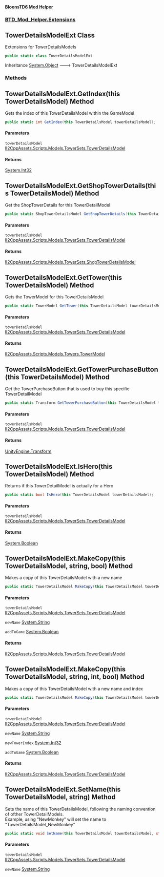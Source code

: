 #### [BloonsTD6 Mod Helper](README.md 'README')
### [BTD_Mod_Helper.Extensions](README.md#BTD_Mod_Helper.Extensions 'BTD_Mod_Helper.Extensions')

## TowerDetailsModelExt Class

Extensions for TowerDetailsModels

```csharp
public static class TowerDetailsModelExt
```

Inheritance [System.Object](https://docs.microsoft.com/en-us/dotnet/api/System.Object 'System.Object') &#129106; TowerDetailsModelExt
### Methods

<a name='BTD_Mod_Helper.Extensions.TowerDetailsModelExt.GetIndex(thisTowerDetailsModel)'></a>

## TowerDetailsModelExt.GetIndex(this TowerDetailsModel) Method

Gets the index of this TowerDetailsModel within the GameModel

```csharp
public static int GetIndex(this TowerDetailsModel towerDetailsModel);
```
#### Parameters

<a name='BTD_Mod_Helper.Extensions.TowerDetailsModelExt.GetIndex(thisTowerDetailsModel).towerDetailsModel'></a>

`towerDetailsModel` [Il2CppAssets.Scripts.Models.TowerSets.TowerDetailsModel](https://docs.microsoft.com/en-us/dotnet/api/Il2CppAssets.Scripts.Models.TowerSets.TowerDetailsModel 'Il2CppAssets.Scripts.Models.TowerSets.TowerDetailsModel')

#### Returns
[System.Int32](https://docs.microsoft.com/en-us/dotnet/api/System.Int32 'System.Int32')

<a name='BTD_Mod_Helper.Extensions.TowerDetailsModelExt.GetShopTowerDetails(thisTowerDetailsModel)'></a>

## TowerDetailsModelExt.GetShopTowerDetails(this TowerDetailsModel) Method

Get the ShopTowerDetails for this TowerDetailModel

```csharp
public static ShopTowerDetailsModel GetShopTowerDetails(this TowerDetailsModel towerDetailsModel);
```
#### Parameters

<a name='BTD_Mod_Helper.Extensions.TowerDetailsModelExt.GetShopTowerDetails(thisTowerDetailsModel).towerDetailsModel'></a>

`towerDetailsModel` [Il2CppAssets.Scripts.Models.TowerSets.TowerDetailsModel](https://docs.microsoft.com/en-us/dotnet/api/Il2CppAssets.Scripts.Models.TowerSets.TowerDetailsModel 'Il2CppAssets.Scripts.Models.TowerSets.TowerDetailsModel')

#### Returns
[Il2CppAssets.Scripts.Models.TowerSets.ShopTowerDetailsModel](https://docs.microsoft.com/en-us/dotnet/api/Il2CppAssets.Scripts.Models.TowerSets.ShopTowerDetailsModel 'Il2CppAssets.Scripts.Models.TowerSets.ShopTowerDetailsModel')

<a name='BTD_Mod_Helper.Extensions.TowerDetailsModelExt.GetTower(thisTowerDetailsModel)'></a>

## TowerDetailsModelExt.GetTower(this TowerDetailsModel) Method

Gets the TowerModel for this TowerDetailsModel

```csharp
public static TowerModel GetTower(this TowerDetailsModel towerDetailsModel);
```
#### Parameters

<a name='BTD_Mod_Helper.Extensions.TowerDetailsModelExt.GetTower(thisTowerDetailsModel).towerDetailsModel'></a>

`towerDetailsModel` [Il2CppAssets.Scripts.Models.TowerSets.TowerDetailsModel](https://docs.microsoft.com/en-us/dotnet/api/Il2CppAssets.Scripts.Models.TowerSets.TowerDetailsModel 'Il2CppAssets.Scripts.Models.TowerSets.TowerDetailsModel')

#### Returns
[Il2CppAssets.Scripts.Models.Towers.TowerModel](https://docs.microsoft.com/en-us/dotnet/api/Il2CppAssets.Scripts.Models.Towers.TowerModel 'Il2CppAssets.Scripts.Models.Towers.TowerModel')

<a name='BTD_Mod_Helper.Extensions.TowerDetailsModelExt.GetTowerPurchaseButton(thisTowerDetailsModel)'></a>

## TowerDetailsModelExt.GetTowerPurchaseButton(this TowerDetailsModel) Method

Get the TowerPurchaseButton that is used to buy this specific TowerDetailModel

```csharp
public static Transform GetTowerPurchaseButton(this TowerDetailsModel towerDetailsModel);
```
#### Parameters

<a name='BTD_Mod_Helper.Extensions.TowerDetailsModelExt.GetTowerPurchaseButton(thisTowerDetailsModel).towerDetailsModel'></a>

`towerDetailsModel` [Il2CppAssets.Scripts.Models.TowerSets.TowerDetailsModel](https://docs.microsoft.com/en-us/dotnet/api/Il2CppAssets.Scripts.Models.TowerSets.TowerDetailsModel 'Il2CppAssets.Scripts.Models.TowerSets.TowerDetailsModel')

#### Returns
[UnityEngine.Transform](https://docs.microsoft.com/en-us/dotnet/api/UnityEngine.Transform 'UnityEngine.Transform')

<a name='BTD_Mod_Helper.Extensions.TowerDetailsModelExt.IsHero(thisTowerDetailsModel)'></a>

## TowerDetailsModelExt.IsHero(this TowerDetailsModel) Method

Returns if this TowerDetailModel is actually for a Hero

```csharp
public static bool IsHero(this TowerDetailsModel towerDetailsModel);
```
#### Parameters

<a name='BTD_Mod_Helper.Extensions.TowerDetailsModelExt.IsHero(thisTowerDetailsModel).towerDetailsModel'></a>

`towerDetailsModel` [Il2CppAssets.Scripts.Models.TowerSets.TowerDetailsModel](https://docs.microsoft.com/en-us/dotnet/api/Il2CppAssets.Scripts.Models.TowerSets.TowerDetailsModel 'Il2CppAssets.Scripts.Models.TowerSets.TowerDetailsModel')

#### Returns
[System.Boolean](https://docs.microsoft.com/en-us/dotnet/api/System.Boolean 'System.Boolean')

<a name='BTD_Mod_Helper.Extensions.TowerDetailsModelExt.MakeCopy(thisTowerDetailsModel,string,bool)'></a>

## TowerDetailsModelExt.MakeCopy(this TowerDetailsModel, string, bool) Method

Makes a copy of this TowerDetailsModel with a new name

```csharp
public static TowerDetailsModel MakeCopy(this TowerDetailsModel towerDetailsModel, string newName, bool addToGame=false);
```
#### Parameters

<a name='BTD_Mod_Helper.Extensions.TowerDetailsModelExt.MakeCopy(thisTowerDetailsModel,string,bool).towerDetailsModel'></a>

`towerDetailsModel` [Il2CppAssets.Scripts.Models.TowerSets.TowerDetailsModel](https://docs.microsoft.com/en-us/dotnet/api/Il2CppAssets.Scripts.Models.TowerSets.TowerDetailsModel 'Il2CppAssets.Scripts.Models.TowerSets.TowerDetailsModel')

<a name='BTD_Mod_Helper.Extensions.TowerDetailsModelExt.MakeCopy(thisTowerDetailsModel,string,bool).newName'></a>

`newName` [System.String](https://docs.microsoft.com/en-us/dotnet/api/System.String 'System.String')

<a name='BTD_Mod_Helper.Extensions.TowerDetailsModelExt.MakeCopy(thisTowerDetailsModel,string,bool).addToGame'></a>

`addToGame` [System.Boolean](https://docs.microsoft.com/en-us/dotnet/api/System.Boolean 'System.Boolean')

#### Returns
[Il2CppAssets.Scripts.Models.TowerSets.TowerDetailsModel](https://docs.microsoft.com/en-us/dotnet/api/Il2CppAssets.Scripts.Models.TowerSets.TowerDetailsModel 'Il2CppAssets.Scripts.Models.TowerSets.TowerDetailsModel')

<a name='BTD_Mod_Helper.Extensions.TowerDetailsModelExt.MakeCopy(thisTowerDetailsModel,string,int,bool)'></a>

## TowerDetailsModelExt.MakeCopy(this TowerDetailsModel, string, int, bool) Method

Makes a copy of this TowerDetailsModel with a new name and index

```csharp
public static TowerDetailsModel MakeCopy(this TowerDetailsModel towerDetailsModel, string newName, int newTowerIndex, bool addToGame=false);
```
#### Parameters

<a name='BTD_Mod_Helper.Extensions.TowerDetailsModelExt.MakeCopy(thisTowerDetailsModel,string,int,bool).towerDetailsModel'></a>

`towerDetailsModel` [Il2CppAssets.Scripts.Models.TowerSets.TowerDetailsModel](https://docs.microsoft.com/en-us/dotnet/api/Il2CppAssets.Scripts.Models.TowerSets.TowerDetailsModel 'Il2CppAssets.Scripts.Models.TowerSets.TowerDetailsModel')

<a name='BTD_Mod_Helper.Extensions.TowerDetailsModelExt.MakeCopy(thisTowerDetailsModel,string,int,bool).newName'></a>

`newName` [System.String](https://docs.microsoft.com/en-us/dotnet/api/System.String 'System.String')

<a name='BTD_Mod_Helper.Extensions.TowerDetailsModelExt.MakeCopy(thisTowerDetailsModel,string,int,bool).newTowerIndex'></a>

`newTowerIndex` [System.Int32](https://docs.microsoft.com/en-us/dotnet/api/System.Int32 'System.Int32')

<a name='BTD_Mod_Helper.Extensions.TowerDetailsModelExt.MakeCopy(thisTowerDetailsModel,string,int,bool).addToGame'></a>

`addToGame` [System.Boolean](https://docs.microsoft.com/en-us/dotnet/api/System.Boolean 'System.Boolean')

#### Returns
[Il2CppAssets.Scripts.Models.TowerSets.TowerDetailsModel](https://docs.microsoft.com/en-us/dotnet/api/Il2CppAssets.Scripts.Models.TowerSets.TowerDetailsModel 'Il2CppAssets.Scripts.Models.TowerSets.TowerDetailsModel')

<a name='BTD_Mod_Helper.Extensions.TowerDetailsModelExt.SetName(thisTowerDetailsModel,string)'></a>

## TowerDetailsModelExt.SetName(this TowerDetailsModel, string) Method

Sets the name of this TowerDetailsModel, following the naming convention of ofther TowerDetailModels.  
Example, using "NewMonkey" will set the name to "TowerDetailsModel_NewMonkey"

```csharp
public static void SetName(this TowerDetailsModel towerDetailsModel, string newName);
```
#### Parameters

<a name='BTD_Mod_Helper.Extensions.TowerDetailsModelExt.SetName(thisTowerDetailsModel,string).towerDetailsModel'></a>

`towerDetailsModel` [Il2CppAssets.Scripts.Models.TowerSets.TowerDetailsModel](https://docs.microsoft.com/en-us/dotnet/api/Il2CppAssets.Scripts.Models.TowerSets.TowerDetailsModel 'Il2CppAssets.Scripts.Models.TowerSets.TowerDetailsModel')

<a name='BTD_Mod_Helper.Extensions.TowerDetailsModelExt.SetName(thisTowerDetailsModel,string).newName'></a>

`newName` [System.String](https://docs.microsoft.com/en-us/dotnet/api/System.String 'System.String')